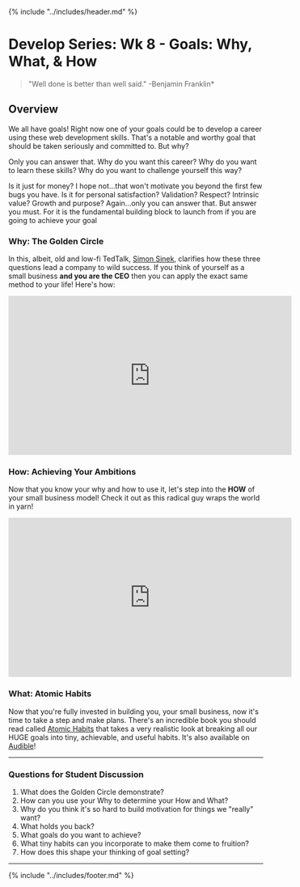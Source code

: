 {% include "../includes/header.md" %}

# Develop Series: Wk 8 - Goals: Why, What, & How

> "Well done is better than well said." -Benjamin Franklin*

## Overview

We all have goals! Right now one of your goals could be to develop a career using these web development skills. That's a notable and worthy goal that should be taken seriously and committed to. But why?

Only you can answer that. Why do you want this career? Why do you want to learn these skills? Why do you want to challenge yourself this way?

Is it just for money? I hope not...that won't motivate you beyond the first few bugs you have. Is it for personal satisfaction? Validation? Respect? Intrinsic value? Growth and purpose? Again...only you can answer that. But answer you must. For it is the fundamental building block to launch from if you are going to achieve your goal

### Why: The Golden Circle

In this, albeit, old and low-fi TedTalk, [Simon Sinek](https://simonsinek.com/), clarifies how these three questions lead a company to wild success. If you think of yourself as a small business **and you are the CEO** then you can apply the exact same method to your life! Here's how:

<iframe width="560" height="315" src="https://www.youtube.com/embed/qp0HIF3SfI4" frameborder="0" allow="accelerometer; autoplay; encrypted-media; gyroscope; picture-in-picture" allowfullscreen></iframe>

### How: Achieving Your Ambitions

Now that you know your why and how to use it, let's step into the **HOW** of your small business model! Check it out as this radical guy wraps the world in yarn!

<iframe width="560" height="315" src="https://www.youtube.com/embed/TQMbvJNRpLE" frameborder="0" allow="accelerometer; autoplay; encrypted-media; gyroscope; picture-in-picture" allowfullscreen></iframe>

### What: Atomic Habits

Now that you're fully invested in building you, your small business, now it's time to take a step and make plans. There's an incredible book you should read called [Atomic Habits](https://jamesclear.com/atomic-habits) that takes a very realistic look at breaking all our HUGE goals into tiny, achievable, and useful habits. It's also available on [Audible](https://www.amazon.com/gp/product/B07RFSSYBH/ref=as_li_qf_asin_il_tl?ie=UTF8&tag=jamesclear-20&creative=9325&linkCode=as2&creativeASIN=B07RFSSYBH&linkId=e147c3247100ade2767cf242ab22cdfb)!

*****

### Questions for Student Discussion

1. What does the Golden Circle demonstrate?
1. How can you use your Why to determine your How and What?
1. Why do you think it's so hard to build motivation for things we "really" want?
1. What holds you back?
1. What goals do you want to achieve?
1. What tiny habits can you incorporate to make them come to fruition?
1. How does this shape your thinking of goal setting?

*****

{% include "../includes/footer.md" %}
